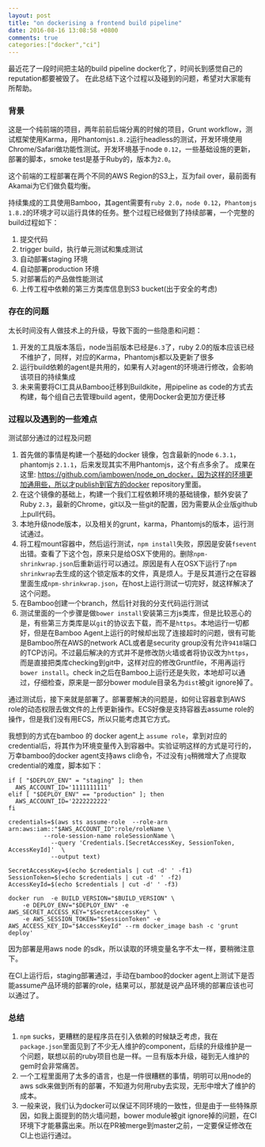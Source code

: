 ```yaml
---
layout: post
title: "on dockerising a frontend build pipeline"
date: 2016-08-16 13:08:58 +0800
comments: true
categories:["docker","ci"]
---
```

最近花了一段时间把主站的build pipeline docker化了，时间长到感觉自己的reputation都要被毁了。
在此总结下这个过程以及碰到的问题，希望对大家能有所帮助。

### 背景
这是一个纯前端的项目，两年前前后端分离的时候的项目，Grunt workflow，测试框架使用Karma，用Phantomjs`1.8.2`运行headless的测试，开发环境使用Chrome/Safari做功能性测试。开发环境基于node `0.12`，一些基础设施的更新，部署的脚本，smoke test是基于Ruby的，版本为`2.0`。

这个前端的工程部署在两个不同的AWS Region的S3上，互为fail over，最前面有Akamai为它们做负载均衡。

持续集成的工具使用Bamboo，其agent需要有`ruby 2.0`，`node 0.12`，`Phantomjs 1.8.2`的环境才可以运行具体的任务。整个过程已经做到了持续部署，一个完整的build过程如下：

1. 提交代码
2. trigger build，执行单元测试和集成测试
3. 自动部署staging 环境
4. 自动部署production 环境
5. 对部署后的产品做性能测试
6. 上传工程中依赖的第三方类库信息到S3 bucket(出于安全的考虑)

### 存在的问题
太长时间没有人做技术上的升级，导致下面的一些隐患和问题：
1. 开发的工具版本落后，node当前版本已经是`6.3`了，ruby 2.0的版本应该已经不维护了，同样，对应的Karma，Phantomjs都以及更新了很多
2. 运行build依赖的agent是共用的，如果有人对agent的环境进行修改，会影响该项目的持续集成
3. 未来需要将CI工具从Bamboo迁移到Buildkite，用pipeline as code的方式去构建，每个组自己去管理build agent，使用Docker会更加方便迁移

### 过程以及遇到的一些难点

测试部分通过的过程及问题
1. 首先做的事情是构建一个基础的docker 镜像，包含最新的node `6.3.1`，phantomjs `2.1.1`，后来发现其实不用Phantomjs，这个有点多余了。 成果在这里: https://github.com/iambowen/node_on_docker，因为这样的环境更加通用些，所以才publish到官方的docker repository里面。
2. 在这个镜像的基础上，构建一个我们工程依赖环境的基础镜像，额外安装了Ruby `2.3`，最新的Chrome，git以及一些git的配置，因为需要从企业版github上pull代码。
3. 本地升级node版本，以及相关的grunt，karma，Phantomjs的版本，运行测试通过。
4. 将工程mount容器中，然后运行测试，`npm install`失败，原因是安装`fsevent`出错。查看了下这个包，原来只是给OSX下使用的。删除`npm-shrinkwrap.json`后重新运行可以通过。原因是有人在OSX下运行了`npm shrinkwrap`去生成的这个锁定版本的文件，真是烦人。于是反其道行之在容器里面生成`npm-shrinkwrap.json`，在host上运行测试一切完好，就这样解决了这个问题。
5. 在Bamboo创建一个branch，然后针对我的分支代码运行测试
6. 测试里面的一个步骤是做`bower install`安装第三方js类库，但是比较恶心的是，有些第三方类库是以`git`的协议去下载，而不是`https`。本地运行一切都好，但是在Bamboo Agent上运行的时候却出现了连接超时的问题，很有可能是Bamboo所在AWS的network ACL或者是security group没有允许`9418`端口的TCP访问。不过最后解决的方式并不是修改防火墙或者将协议改为`https`，而是直接把类库checking到git中，这样对应的修改Gruntfile，不用再运行`bower install`。check in之后在Bamboo上运行还是失败，本地却可以通过，仔细检查，原来是一部分bower module目录名为`dist`被git ignore掉了。

通过测试后，接下来就是部署了。部署要解决的问题是，如何让容器拿到AWS role的动态权限去做文件的上传更新操作。ECS好像是支持容器去assume role的操作，但是我们没有用ECS，所以只能考虑其它方式。

我想到的方式在bamboo 的 docker agent上 `assume role`，拿到对应的credential后，将其作为环境变量传入到容器中。实验证明这样的方式是可行的，万幸bamboo的docker agent支持aws cli命令，不过没有`jq`稍微增大了点提取credential的难度，脚本如下：

```
if [ "$DEPLOY_ENV" = "staging" ]; then
  AWS_ACCOUNT_ID='1111111111'
elif [ "$DEPLOY_ENV" == "production" ]; then
  AWS_ACCOUNT_ID='2222222222'
fi

credentials=$(aws sts assume-role  --role-arn       arn:aws:iam::"$AWS_ACCOUNT_ID":role/roleName \
          --role-session-name roleSessionName \
            --query 'Credentials.[SecretAccessKey, SessionToken, AccessKeyId]'  \
            --output text)

SecretAccessKey=$(echo $credentials | cut -d' ' -f1)
SessionToken=$(echo $credentials | cut -d' ' -f2)
AccessKeyId=$(echo $credentials | cut -d' ' -f3)

docker run  -e BUILD_VERSION="$BUILD_VERSION" \
    -e DEPLOY_ENV="$DEPLOY_ENV" -e AWS_SECRET_ACCESS_KEY="$SecretAccessKey" \
    -e AWS_SESSION_TOKEN="$SessionToken" -e AWS_ACCESS_KEY_ID="$AccessKeyId" --rm docker_image bash -c 'grunt deploy'
```
因为部署是用aws node 的sdk，所以读取的环境变量名字不太一样，要稍微注意下。

在CI上运行后，staging部署通过，手动在bamboo的docker agent上测试下是否能assume产品环境的部署的role，结果可以，那就是说产品环境的部署应该也可以通过了。

### 总结
1. `npm` sucks，更糟糕的是程序员在引入依赖的时候缺乏考虑，我在`package.json`里面见到了不少无人维护的component，后续的升级维护是一个问题，联想以前的ruby项目也是一样。一旦有版本升级，碰到无人维护的gem时会非常痛苦。
2. 一个工程里面用了太多的语言，也是一件很糟糕的事情，明明可以用node的aws sdk来做到所有的部署，不知道为何用ruby去实现，无形中增大了维护的成本。
3. 一般来说，我们认为docker可以保证不同环境的一致性，但是由于一些特殊原因，如我上面提到的防火墙问题，bower module被git ignore掉的问题，在CI环境下才能暴露出来。所以在PR被merge到master之前，一定要保证修改在CI上也运行通过。
